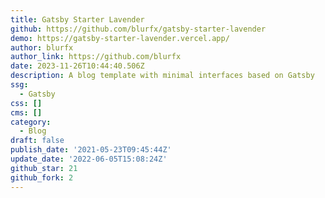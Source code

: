 ```yaml
---
title: Gatsby Starter Lavender
github: https://github.com/blurfx/gatsby-starter-lavender
demo: https://gatsby-starter-lavender.vercel.app/
author: blurfx
author_link: https://github.com/blurfx
date: 2023-11-26T10:44:40.506Z
description: A blog template with minimal interfaces based on Gatsby
ssg:
  - Gatsby
css: []
cms: []
category:
  - Blog
draft: false
publish_date: '2021-05-23T09:45:44Z'
update_date: '2022-06-05T15:08:24Z'
github_star: 21
github_fork: 2
---
```

